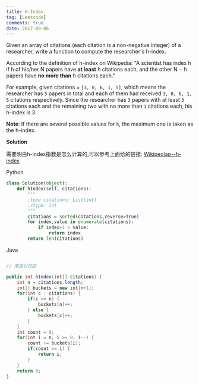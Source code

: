 ```yaml
---
title: H-Index
tag: [Leetcode]
comments: true
date: 2017-09-06
---
```






Given an array of citations (each citation is a non-negative integer) of a researcher, write a function to compute the researcher's h-index.

According to the definition of h-index on Wikipedia: "A scientist has index h if h of his/her N papers have **at least** h citations each, and the other N − h papers have **no more than** h citations each."

For example, given citations = <code>[3, 0, 6, 1, 5]</code>, which means the researcher has <code>5</code> papers in total and each of them had received <code>3, 0, 6, 1, 5</code> citations respectively. Since the researcher has <code>3</code> papers with at least <code>3</code> citations each and the remaining two with no more than <code>3</code> citations each, his h-index is </code>3</code>.

**Note**: If there are several possible values for <code>h</code>, the maximum one is taken as the h-index.

**Solution**

需要明白h-index指数是怎么计算的,可以参考上面给的链接:
[Wikipediap--h-index](https://en.wikipedia.org/wiki/H-index)


Python

```python
class Solution(object):
    def hIndex(self, citations):
        """
        :type citations: List[int]
        :rtype: int
        """
        citations = sorted(citations,reverse=True)
        for index,value in enumerate(citations):
            if index+1 > value:
                return index
        return len(citations)
```

Java

```java

// 来自讨论区

public int hIndex(int[] citations) {
    int n = citations.length;
    int[] buckets = new int[n+1];
    for(int c : citations) {
        if(c >= n) {
            buckets[n]++;
        } else {
            buckets[c]++;
        }
    }
    int count = 0;
    for(int i = n; i >= 0; i--) {
        count += buckets[i];
        if(count >= i) {
            return i;
        }
    }
    return 0;
}
```